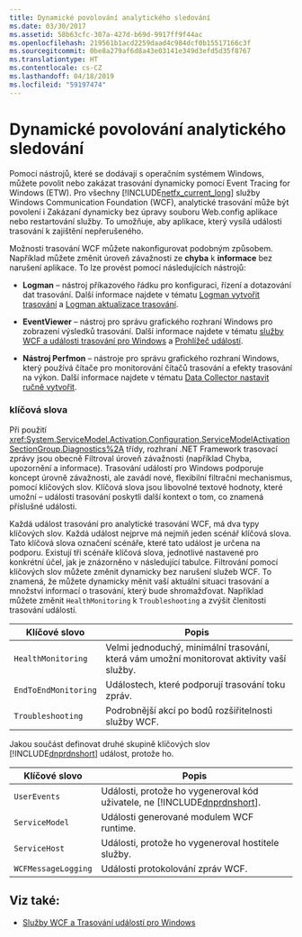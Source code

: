 ```yaml
---
title: Dynamické povolování analytického sledování
ms.date: 03/30/2017
ms.assetid: 58b63cfc-307a-427d-b69d-9917ff9f44ac
ms.openlocfilehash: 219561b1acd2259daad4c984dcf0b15517166c3f
ms.sourcegitcommit: 0be8a279af6d8a43e03141e349d3efd5d35f8767
ms.translationtype: HT
ms.contentlocale: cs-CZ
ms.lasthandoff: 04/18/2019
ms.locfileid: "59197474"
---
```

# <a name="dynamically-enabling-analytic-tracing"></a>Dynamické povolování analytického sledování
Pomocí nástrojů, které se dodávají s operačním systémem Windows, můžete povolit nebo zakázat trasování dynamicky pomocí Event Tracing for Windows (ETW). Pro všechny [!INCLUDE[netfx_current_long](../../../../../includes/netfx-current-long-md.md)] služby Windows Communication Foundation (WCF), analytické trasování může být povolení i Zakázaní dynamicky bez úpravy souboru Web.config aplikace nebo restartování služby. To umožňuje, aby aplikace, který vysílá události trasování k zajištění nepřerušeného.  
  
 Možnosti trasování WCF můžete nakonfigurovat podobným způsobem. Například můžete změnit úroveň závažnosti ze **chyba** k **informace** bez narušení aplikace. To lze provést pomocí následujících nástrojů:  
  
-   **Logman** – nástroj příkazového řádku pro konfiguraci, řízení a dotazování dat trasování. Další informace najdete v tématu [Logman vytvořit trasování](https://go.microsoft.com/fwlink/?LinkId=165426) a [Logman aktualizace trasování](https://go.microsoft.com/fwlink/?LinkId=165427).  
  
-   **EventViewer** – nástroj pro správu grafického rozhraní Windows pro zobrazení výsledků trasování. Další informace najdete v tématu [služby WCF a události trasování pro Windows](../../../../../docs/framework/wcf/samples/wcf-services-and-event-tracing-for-windows.md) a [Prohlížeč událostí](https://go.microsoft.com/fwlink/?LinkId=165428).  
  
-   **Nástroj Perfmon** – nástroje pro správu grafického rozhraní Windows, který používá čítače pro monitorování čítačů trasování a efekty trasování na výkon. Další informace najdete v tématu [Data Collector nastavit ručně vytvořit](https://go.microsoft.com/fwlink/?LinkId=165429).  
  
### <a name="keywords"></a>klíčová slova  
 Při použití <xref:System.ServiceModel.Activation.Configuration.ServiceModelActivationSectionGroup.Diagnostics%2A> třídy, rozhraní .NET Framework trasovací zprávy jsou obecně Filtroval úroveň závažnosti (například Chyba, upozornění a informace). Trasování událostí pro Windows podporuje koncept úrovně závažnosti, ale zavádí nové, flexibilní filtrační mechanismus, pomocí klíčových slov. Klíčová slova jsou libovolné textové hodnoty, které umožní – události trasování poskytli další kontext o tom, co znamená příslušné události.  
  
 Každá událost trasování pro analytické trasování WCF, má dva typy klíčových slov. Každá událost nejprve má nejmíň jeden scénář klíčová slova. Tato klíčová slova označení scénáře, které tato událost je určena na podporu. Existují tři scénáře klíčová slova, jednotlivé nastavené pro konkrétní účel, jak je znázorněno v následující tabulce. Filtrování pomocí klíčových slov můžete změnit dynamicky bez narušení služeb WCF. To znamená, že můžete dynamicky měnit vaší aktuální situaci trasování a množství informací o trasování, který bude shromažďovat. Například můžete změnit `HealthMonitoring` k `Troubleshooting` a zvýšit členitosti trasování událostí.  
  
|Klíčové slovo|Popis|  
|-------------|-----------------|  
|`HealthMonitoring`|Velmi jednoduchý, minimální trasování, která vám umožní monitorovat aktivity vaší služby.|  
|`EndToEndMonitoring`|Událostech, které podporují trasování toku zpráv.|  
|`Troubleshooting`|Podrobnější akcí po bodů rozšiřitelnosti služby WCF.|  
  
 Jakou součást definovat druhé skupině klíčových slov [!INCLUDE[dnprdnshort](../../../../../includes/dnprdnshort-md.md)] událost, protože ho.  
  
|Klíčové slovo|Popis|  
|-------------|-----------------|  
|`UserEvents`|Události, protože ho vygeneroval kód uživatele, ne [!INCLUDE[dnprdnshort](../../../../../includes/dnprdnshort-md.md)].|  
|`ServiceModel`|Události generované modulem WCF runtime.|  
|`ServiceHost`|Události, protože ho vygeneroval hostitele služby.|  
|`WCFMessageLogging`|Události protokolování zpráv WCF.|  
  
## <a name="see-also"></a>Viz také:

- [Služby WCF a Trasování událostí pro Windows](../../../../../docs/framework/wcf/samples/wcf-services-and-event-tracing-for-windows.md)
